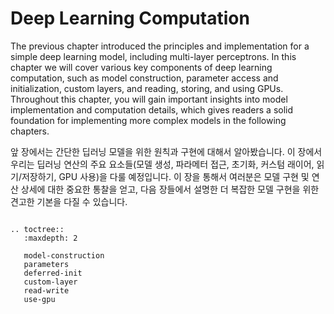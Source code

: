 # Deep Learning Computation

The previous chapter introduced the principles and implementation for a simple deep learning model, including multi-layer perceptrons. In this chapter we will cover various key components of deep learning computation, such as model construction, parameter access and initialization, custom layers, and reading, storing, and using GPUs. Throughout this chapter, you will gain important insights into model implementation and computation details, which gives readers a solid foundation for implementing more complex models in the following chapters. 

앞 장에서는 간단한 딥러닝 모델을 위한 원칙과 구현에 대해서 알아봤습니다. 이 장에서 우리는 딥러닝 연산의 주요 요소들(모델 생성, 파라메터 접근, 초기화, 커스텀 래이어, 읽기/저장하기, GPU 사용)을 다룰 예정입니다.  이 장을 통해서 여러분은 모델 구현 및 연산 상세에 대한 중요한 통찰을 얻고, 다음 장들에서 설명한 더 복잡한 모델 구현을 위한 견고한 기본을 다질 수 있습니다.

```eval_rst

.. toctree::
   :maxdepth: 2

   model-construction
   parameters
   deferred-init
   custom-layer
   read-write
   use-gpu

```
